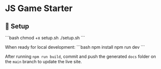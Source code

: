 # JS Game Starter

## 🚀 Setup
\`\`\`bash
chmod +x setup.sh
./setup.sh
\`\`\`

When ready for local development:
\`\`\`bash
npm install
npm run dev
\`\`\`

 After running `npm run build`, commit and push the generated `docs` folder on the `main` branch to update the live site.
